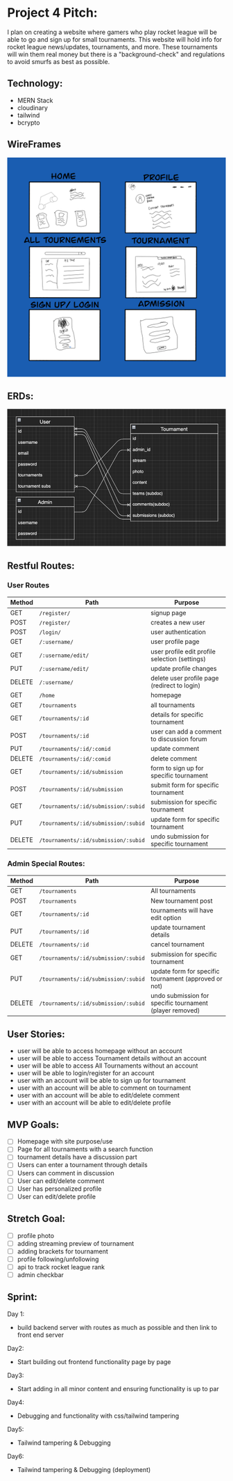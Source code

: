 # Project 4 Pitch:
I plan on creating a website where gamers who play rocket league will be able to go and sign up for small tournaments. This website will hold info for rocket league news/updates, tournaments, and more. These tournaments will win them real money but there is a "background-check" and regulations to avoid smurfs as best as possible. 

## Technology:
- MERN Stack
- cloudinary 
- tailwind
- bcrypto

## WireFrames
![wireframe](./img/WireFrame.png)

## ERDs:
![ERDs](./img/ERDs.png)

## Restful Routes:

### User Routes
| Method | Path | Purpose |
| ------ | -------------- | -------------------------------- |
| GET | `/register/` | signup page |
| POST | `/register/` | creates a new user |
| POST | `/login/` |  user authentication |
| GET | `/:username/` | user profile page |
| GET | `/:username/edit/` | user profile edit profile selection (settings) |
| PUT | `/:username/edit/` | update profile changes|
| DELETE | `/:username/` | delete user profile page (redirect to login) |
| GET | `/home` | homepage |
| GET | `/tournaments` | all tournaments |
| GET | `/tournaments/:id` | details for specific tournament |
| POST | `/tournaments/:id` | user can add a comment to discussion forum |
| PUT | `/tournaments/:id/:comid` | update comment |
| DELETE | `/tournaments/:id/:comid` | delete comment |
| GET | `/tournaments/:id/submission` | form to sign up for specific tournament |
| POST | `/tournaments/:id/submission` | submit form for specific tournament |
| GET | `/tournaments/:id/submission/:subid` | submission for specific tournament |
| PUT | `/tournaments/:id/submission/:subid` | update form for specific tournament |
| DELETE | `/tournaments/:id/submission/:subid` | undo submission for specific tournament |

### Admin Special Routes:
| Method | Path | Purpose |
| ------ | -------------- | -------------------------------- |
| GET | `/tournaments` | All tournaments |
| POST | `/tournaments` | New tournament post |
| GET | `/tournaments/:id` | tournaments will have edit option |
| PUT | `/tournaments/:id` | update tournament details |
| DELETE | `/tournaments/:id` | cancel tournament |
| GET | `/tournaments/:id/submission/:subid` | submission for specific tournament |
| PUT | `/tournaments/:id/submission/:subid` | update form for specific tournament (approved or not) |
| DELETE | `/tournaments/:id/submission/:subid` | undo submission for specific tournament (player removed) |

## User Stories:
- user will be able to access homepage without an account
- user will be able to access Tournament details without an account
- user will be able to access All Tournaments without an account
- user will be able to login/register for an account
- user with an account will be able to sign up for tournament 
- user with an account will be able to comment on tournament
- user with an account will be able to edit/delete comment
- user with an account will be able to edit/delete profile 

## MVP Goals:
- [ ] Homepage with site purpose/use 
- [ ] Page for all tournaments with a search function
- [ ] tournament details have a discussion part 
- [ ] Users can enter a tournament through details
- [ ] Users can comment in discussion 
- [ ] User can edit/delete comment
- [ ] User has personalized profile
- [ ] User can edit/delete profile

## Stretch Goal:
- [ ] profile photo
- [ ] adding streaming preview of tournament 
- [ ] adding brackets for tournament
- [ ] profile following/unfollowing
- [ ] api to track rocket league rank 
- [ ] admin checkbar

## Sprint:
Day 1:
- build backend server with routes as much as possible and then link to front end server

Day2:
- Start building out frontend functionality page by page

Day3:
- Start adding in all minor content and ensuring functionality is up to par 

Day4:
- Debugging and functionality with css/tailwind tampering

Day5: 
- Tailwind tampering & Debugging 

Day6: 
- Tailwind tampering & Debugging (deployment) 